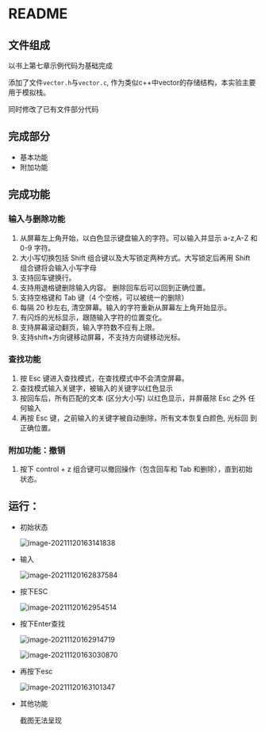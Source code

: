 # README

## 文件组成

以书上第七章示例代码为基础完成

添加了文件`vector.h`与`vector.c`, 作为类似c++中vector的存储结构，本实验主要用于模拟栈。

同时修改了已有文件部分代码

## 完成部分

- 基本功能
- 附加功能

## 完成功能

### 输入与删除功能

1. 从屏幕左上角开始，以白色显示键盘输入的字符。可以输入并显示 a-z,A-Z 和 0-9 字符。 
2.  大小写切换包括 Shift 组合键以及大写锁定两种方式。大写锁定后再用 Shift  组合键将会输入小写字母 
3.  支持回车键换行。 
4.  支持用退格键删除输入内容。 删除回车后可以回到正确位置。
5.  支持空格键和 Tab 键（4 个空格，可以被统一的删除） 
6. 每隔 20 秒左右, 清空屏幕。输入的字符重新从屏幕左上角开始显示。
7.  有闪烁的光标显示，跟随输入字符的位置变化。 
8. 支持屏幕滚动翻页，输入字符数不应有上限。
9. 支持shift+方向键移动屏幕，不支持方向键移动光标。

### 查找功能

1. 按 Esc 键进入查找模式，在查找模式中不会清空屏幕。 
2.  查找模式输入关键字，被输入的关键字以红色显示 
3.  按回⻋后，所有匹配的文本 (区分大小写) 以红色显示，并屏蔽除 Esc 之外 任何输入
4.  再按 Esc 键，之前输⼊的关键字被自动删除，所有文本恢复白颜色, 光标回 到正确位置。

### 附加功能：撤销

1. 按下 control + z 组合键可以撤回操作（包含回车和 Tab 和删除），直到初始状态。

## 运行：

- 初始状态

  ![image-20211120163141838](D:\pictureBed\image-20211120163141838.png)

- 输入

  ![image-20211120162837584](D:\pictureBed\image-20211120162837584.png)

- 按下ESC

  ![image-20211120162954514](D:\pictureBed\image-20211120162954514.png)

- 按下Enter查找

  ![image-20211120162914719](D:\pictureBed\image-20211120162914719.png)

  ![image-20211120163030870](D:\pictureBed\image-20211120163030870.png)

- 再按下esc

  ![image-20211120163101347](D:\pictureBed\image-20211120163101347.png)

- 其他功能

  截图无法呈现